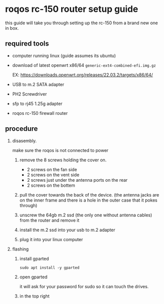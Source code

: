 # roqos rc-150 router setup guide

this guide will take you through setting up the rc-150 from a brand new one in box.

## required tools

* computer running linux (guide assumes its ubuntu)

* download of latest openwrt x86/64 `generic-ext4-combined-efi.img.gz`

    EX: https://downloads.openwrt.org/releases/22.03.2/targets/x86/64/

* USB to m.2 SATA adapter

* PH2 Screwdriver

* sfp to rj45 1.25g adapter

* roqos rc-150 firewall router


## procedure

1. disasembly.

    make sure the roqos is not connected to power

    1. remove the 8 screws holding the cover on.
        * 2 screws on the fan side
        * 2 screws on the vent side
        * 2 screws just under the antenna ports on the rear
        * 2 screws on the bottem

    1. pull the cover towards the back of the device. (the antenna jacks are on the inner frame and there is a hole in the outer case that it pokes through)

    1. unscrew the 64gb m.2 ssd (the only one without antenna cables) from the router and remove it

    1. install the m.2 ssd into your usb to m.2 adapter

    1. plug it into your linux computer

1. flashing

    1. install gparted 
    
        `sudo apt install -y gparted`

    1. open gparted

        it will ask for your password for sudo so it can touch the drives.

    1. in the top right 